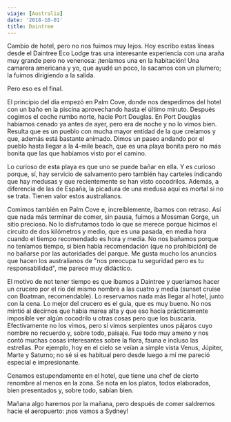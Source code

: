 ```yaml
---
viaje: [Australia]
date: '2018-10-01'
title: Daintree
---
```

Cambio de hotel, pero no nos fuimos muy lejos. Hoy escribo estas líneas desde el Daintree Eco Lodge tras una interesante experiencia con una araña muy grande pero no venenosa: ¡teníamos una en la habitación! Una camarera americana y yo, que ayudé un poco, la sacamos con un plumero; la fuimos dirigiendo a la salida.

Pero eso es el final.

El principio del día empezó en Palm Cove, donde nos despedimos del hotel con un baño en la piscina aprovechando hasta el último minuto. Después cogimos el coche rumbo norte, hacie Port Douglas. En Port Douglas habíamos cenado ya antes de ayer, pero era de noche y no lo vimos bien. Resulta que es un pueblo con mucha mayor entidad de la que creíamos y que, además está bastante animado. Dimos un paseo andando por el pueblo hasta llegar a la 4-mile beach, que es una playa bonita pero no más bonita que las que habíamos visto por el camino.

Lo curioso de esta playa es que uno se puede bañar en ella. Y es curioso porque, sí, hay servicio de salvamento pero también hay carteles indicando que hay medusas y que recientemente se han visto cocodrilos. Además, a diferencia de las de España, la picadura de una medusa aquí es mortal si no se trata. Tienen valor estos australianos.

Comimos también en Palm Cove e, increíblemente, íbamos con retraso. Así que nada más terminar de comer, sin pausa, fuimos a Mossman Gorge, un sitio precioso. No lo disfrutamos todo lo que se merece porque hicimos el circuito de dos kilómetros y medio, que es una pasada, en media hora cuando el tiempo recomendado es hora y media. No nos bañamos porque no teníamos tiempo, si bien había recomendación (que no prohibición) de no bañarse por las autoridades del parque. Me gusta mucho los anuncios que hacen los australianos de "nos preocupa tu seguridad pero es tu responsabilidad", me parece muy didáctico.

El motivo de not tener tiempo es que íbamos a Daintree y queríamos hacer un crucero por el río del mismo nombre a las cuatro y media (sunset cruise con Boatman, recomendable). Lo reservamos nada más llegar al hotel, junto con la cena. Lo mejor del crucero es el guía, que es muy bueno. No nos mintió al decirnos que había marea alta y que eso hacía prácticamente imposible ver algún cocodrilo u otras cosas pero que los buscaría. Efectivamente no los vimos, pero sí vimos serpientes unos pájaros cuyo nombre no recuerdo y, sobre todo, paisaje. Fue todo muy ameno y nos contó muchas cosas interesantes sobre la flora, fauna e incluso las estrellas. Por ejemplo, hoy en el cielo se veían a simple vista Venus, Júpiter, Marte y Saturno; no sé si es habitual pero desde luego a mí me pareció especial e impresionante.

Cenamos estupendamente en el hotel, que tiene una chef de cierto renombre al menos en la zona. Se nota en los platos, todos elaborados, bien presentados y, sobre todo, sabían bien.

Mañana algo haremos por la mañana, pero después de comer saldremos hacie el aeropuerto: ¡nos vamos a Sydney!